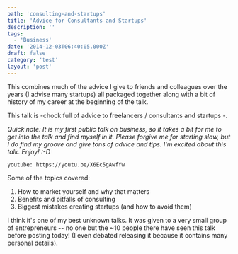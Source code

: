 ```yaml
---
path: 'consulting-and-startups'
title: 'Advice for Consultants and Startups'
description: ''
tags:
  - 'Business'
date: '2014-12-03T06:40:05.000Z'
draft: false
category: 'test'
layout: 'post'
---
```


This combines much of the advice I give to friends and colleagues over the years (I advise many startups) all packaged together along with a bit of history of my career at the beginning of the talk.

This talk is 
-chock full of advice to freelancers / consultants and startups
-.

_Quick note: It is my first public talk on business, so it takes a bit for me to get into the talk and find myself in it. Please forgive me for starting slow, but I do find my groove and give tons of advice and tips. I'm excited about this talk. Enjoy! :-D_

`youtube: https://youtu.be/X6Ec5gAwfYw`

Some of the topics covered:

1. How to market yourself and why that matters
2. Benefits and pitfalls of consulting
3. Biggest mistakes creating startups (and how to avoid them)

I think it's one of my best unknown talks. It was given to a very small group of entrepreneurs -- no one but the ~10 people there have seen this talk before posting today! (I even debated releasing it because it contains many personal details).
